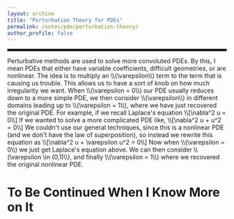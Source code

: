 ```yaml
---
layout: archive
title: "Perturbation Theory for PDEs"
permalink: /notes/pde/perturbation-theory/
author_profile: false
--- 
```

<hr style="border: 2px solid black;">
Perturbative methods are used to solve more convoluted PDEs. By this, I mean PDEs that either have variable coefficients, difficult geometries, or are nonlinear. The idea is to multiply an \\(\varepsilon\\) term to the term that is causing us trouble. This allows us to have a sort of knob on how much irregularity we want. When \\(\varepsilon = 0\\) our PDE usually reduces down to a more simple PDE, we then consider \\(\varepsilon\\) in different domains leading up to \\(\varepsilon = 1\\), where we have just recovered the original PDE. For example, if we recall Laplace's equation 
\\[\nabla^2 u = 0\\]
If we wanted to solve a more complicated PDE like,
\\[\nabla^2 u + u^2 = 0\\]
We couldn't use our general techniques, since this is a nonlinear PDE (and we don't have the law of superposition), so instead we rewrite this equation as
\\[\nabla^2 u + \varepsilon u^2 = 0\\]
Now when \\(\varepsilon = 0\\) we just get Laplace's equation above. We can then consider \\(\varepsilon \in (0,1)\\), and finally \\(\varepsilon = 1\\) where we recovered the original nonlinear PDE.

To Be Continued When I Know More on It
====
